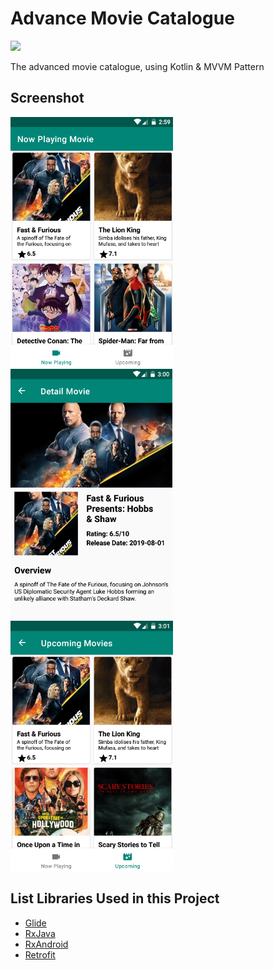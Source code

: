 # Advance Movie Catalogue

<a href="https://travis-ci.org/ariastro/Advance-Movie-Catalogue"><img src="https://travis-ci.org/ariastro/Advance-Movie-Catalogue.svg?branch=master"></a>

The advanced movie catalogue, using Kotlin & MVVM Pattern

## Screenshot

<img src="https://github.com/ariastro/Advance-Movie-Catalogue/blob/master/screenshot/ss1.png" height="400"/> <img src="https://github.com/ariastro/Advance-Movie-Catalogue/blob/master/screenshot/ss2.png" height="400"/> <img src="https://github.com/ariastro/Advance-Movie-Catalogue/blob/master/screenshot/ss3.png" height="400"/>

## List Libraries Used in this Project

- <a href="https://github.com/bumptech/glide">Glide</a>
- <a href="https://github.com/ReactiveX/RxJava">RxJava</a>
- <a href="https://github.com/ReactiveX/RxAndroid">RxAndroid</a>
- <a href="https://square.github.io/retrofit/">Retrofit</a>
